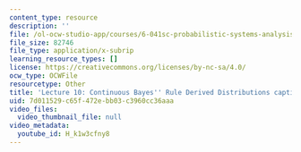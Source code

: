 ```yaml
---
content_type: resource
description: ''
file: /ol-ocw-studio-app/courses/6-041sc-probabilistic-systems-analysis-and-applied-probability-fall-2013/H_k1w3cfny8_captions.webvtt
file_size: 82746
file_type: application/x-subrip
learning_resource_types: []
license: https://creativecommons.org/licenses/by-nc-sa/4.0/
ocw_type: OCWFile
resourcetype: Other
title: 'Lecture 10: Continuous Bayes'' Rule Derived Distributions captions'
uid: 7d011529-c65f-472e-bb03-c3960cc36aaa
video_files:
  video_thumbnail_file: null
video_metadata:
  youtube_id: H_k1w3cfny8
---
```

